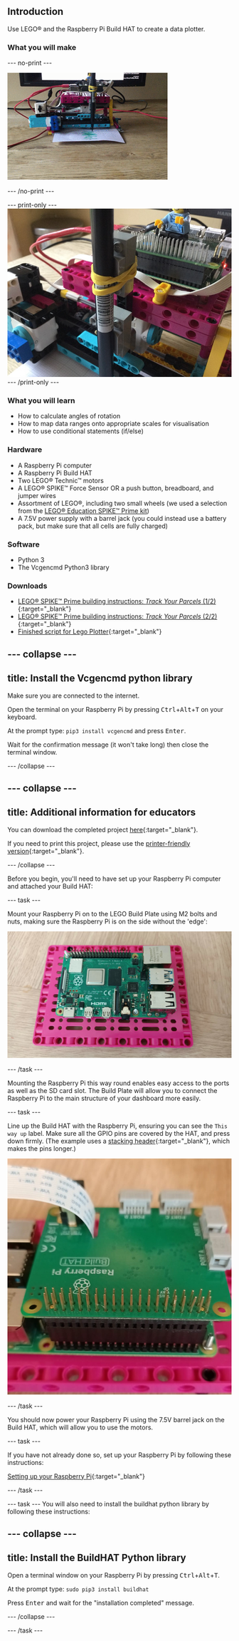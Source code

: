 ## Introduction

Use LEGO® and the Raspberry Pi Build HAT to create a data plotter. 

### What you will make

--- no-print ---

![A movie showing the LEGO® plotter in action. A piece of paper is being fed out of the machine with a green signal being traced out by a pen.](images/plotter_demo.gif)

--- /no-print ---

--- print-only ---
![A photo of the completed plotter project.](images/completed.jpg)
--- /print-only ---

### What you will learn

+ How to calculate angles of rotation
+ How to map data ranges onto appropriate scales for visualisation
+ How to use conditional statements (if/else)

### Hardware

+ A Raspberry Pi computer
+ A Raspberry Pi Build HAT
+ Two LEGO® Technic™ motors
+ A LEGO® SPIKE™ Force Sensor OR a push button, breadboard, and jumper wires
+ Assortment of LEGO®, including two small wheels (we used a selection from the [LEGO® Education SPIKE™ Prime
 kit](https://education.lego.com/en-gb/product/spike-prime))
+ A 7.5V power supply with a barrel jack (you could instead use a battery pack, but make sure that all cells are fully charged) 

### Software

+ Python 3
+ The Vcgencmd Python3 library

### Downloads

+ [LEGO® SPIKE™ Prime building instructions: *Track Your Parcels* (1/2)](https://le-www-live-s.legocdn.com/sc/media/lessons/prime/pdf/building-instructions/track-your-packages-bi-pdf-book1of2-05883f81fed73ac3738781d084e0d4e2.pdf){:target="_blank"}
+ [LEGO® SPIKE™ Prime building instructions: *Track Your Parcels* (2/2)](https://le-www-live-s.legocdn.com/sc/media/lessons/prime/pdf/building-instructions/track-your-packages-bi-pdf-book2of2-80dc3c8c61ec2d2ffa785b688326ef74.pdf){:target="_blank"}
+ [Finished script for Lego Plotter](http://rpf.io/p/en/lego-plotter-go){:target="_blank"}

--- collapse ---
---
title: Install the Vcgencmd python library
---
Make sure you are connected to the internet.

Open the terminal on your Raspberry Pi by pressing <kbd>Ctrl</kbd>+<kbd>Alt</kbd>+<kbd>T</kbd> on your keyboard.

At the prompt type: `pip3 install vcgencmd` and press <kbd>Enter</kbd>.
 
Wait for the confirmation message (it won't take long) then close the terminal window.

--- /collapse --- 

--- collapse ---
---
title: Additional information for educators
---

You can download the completed project [here](http://rpf.io/p/en/projectName-get){:target="_blank"}.

If you need to print this project, please use the [printer-friendly version](https://projects.raspberrypi.org/en/projects/projectName/print){:target="_blank"}.

--- /collapse ---

Before you begin, you'll need to have set up your Raspberry Pi computer and attached your Build HAT:

--- task ---

Mount your Raspberry Pi on to the LEGO Build Plate using M2 bolts and nuts, making sure the Raspberry Pi is on the side without the 'edge':

 ![Raspberry Pi bolted to a magenta LEGO Build Plate.](images/build_11.jpg)

--- /task ---

Mounting the Raspberry Pi this way round enables easy access to the ports as well as the SD card slot. The Build Plate will allow you to connect the Raspberry Pi to the main structure of your dashboard more easily.

--- task ---

Line up the Build HAT with the Raspberry Pi, ensuring you can see the `This way up` label. Make sure all the GPIO pins are covered by the HAT, and press down firmly. (The example uses a [stacking header](https://www.adafruit.com/product/2223){:target="_blank"}, which makes the pins longer.)

![Image of GPIO pins poking through the top of the Build HAT.](images/build_15.jpg)

--- /task ---

You should now power your Raspberry Pi using the 7.5V barrel jack on the Build HAT, which will allow you to use the motors. 

--- task ---

If you have not already done so, set up your Raspberry Pi by following these instructions:

[Setting up your Raspberry Pi](https://projects.raspberrypi.org/en/projects/raspberry-pi-setting-up){:target="_blank"}

--- /task ---

--- task ---
You will also need to install the buildhat python library by following these instructions: 

--- collapse ---
---
title: Install the BuildHAT Python library
---

Open a terminal window on your Raspberry Pi by pressing <kbd>Ctrl</kbd>+<kbd>Alt</kbd>+<kbd>T</kbd>.

At the prompt type: `sudo pip3 install buildhat`

Press <kbd>Enter</kbd> and wait for the "installation completed" message.

--- /collapse ---

--- /task ---
